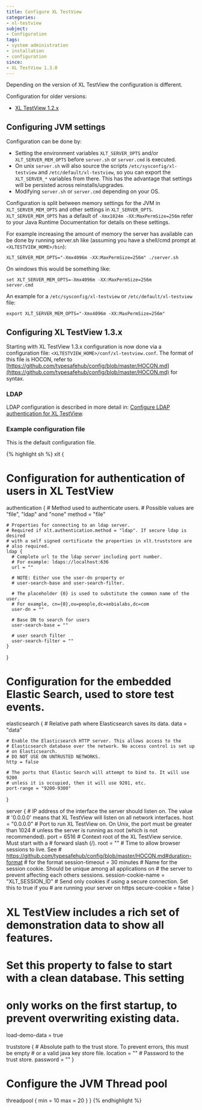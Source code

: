 ```yaml
---
title: Configure XL TestView
categories:
- xl-testview
subject:
- Configuration
tags:
- system administration
- installation
- configuration
since:
- XL TestView 1.3.0
---
```


Depending on the version of XL TestView the configuration is different.

Configuration for older versions:

* [XL TestView 1.2.x](/xl-testview/1.2.x/configuration.html)

## Configuring JVM settings

Configuration can be done by:

* Setting the environment variables `XLT_SERVER_OPTS` and/or `XLT_SERVER_MEM_OPTS` before `server.sh` or `server.cmd` is executed.
* On unix `server.sh` will also source the scripts `/etc/sysconfig/xl-testview` and `/etc/default/xl-testview`, so you can export the `XLT_SERVER_*` variables from there. This has the advantage that settings will be persisted across reinstalls/upgrades.
* Modifying `server.sh` or `server.cmd` depending on your OS.

Configuration is split between memory settings for the JVM in `XLT_SERVER_MEM_OPTS` and other settings in `XLT_SERVER_OPTS`. `XLT_SERVER_MEM_OPTS` has a default of `-Xmx1024m -XX:MaxPermSize=256m` refer to your Java Runtime Documentation for details on these settings.

For example increasing the amount of memory the server has available can be done by running server.sh like (assuming you have a shell/cmd prompt at `<XLTESTVIEW_HOME>/bin`):

    XLT_SERVER_MEM_OPTS="-Xmx4096m -XX:MaxPermSize=256m" ./server.sh

On windows this would be something like:

    set XLT_SERVER_MEM_OPTS=-Xmx4096m -XX:MaxPermSize=256m
    server.cmd

An example for a `/etc/sysconfig/xl-testview` or `/etc/default/xl-testview` file:

    export XLT_SERVER_MEM_OPTS="-Xmx4096m -XX:MaxPermSize=256m"

## Configuring XL TestView 1.3.x

Starting with XL TestView 1.3.x configuration is now done via a configuration file: `<XLTESTVIEW_HOME>/conf/xl-testview.conf`. The format of this file is HOCON, refer to [https://github.com/typesafehub/config/blob/master/HOCON.md](https://github.com/typesafehub/config/blob/master/HOCON.md) for syntax.

### LDAP

LDAP configuration is described in more detail in: [Configure LDAP authentication for XL TestView](/xl-testview/how-to/configure-ldap.html).

### Example configuration file

This is the default configuration file.

{% highlight sh %}
xlt {
  # Configuration for authentication of users in XL TestView
  authentication {
    # Method used to authenticate users.
    # Possible values are "file", "ldap" and "none"
    method = "file"

    # Properties for connecting to an ldap server.
    # Required if xlt.authentication.method = "ldap". If secure ldap is desired
    # with a self signed certificate the properties in xlt.truststore are
    # also required.
    ldap {
      # Complete url to the ldap server including port number.
      # For example: ldaps://localhost:636
      url = ""

      # NOTE: Either use the user-dn property or
      # user-search-base and user-search-filter.

      # The placeholder {0} is used to substitute the common name of the user.
      # For example, cn={0},ou=people,dc=xebialabs,dc=com
      user-dn = ""

      # Base DN to search for users
      user-search-base = ""

      # user search filter
      user-search-filter = ""
    }
  }

  # Configuration for the embedded Elastic Search, used to store test events.
  elasticsearch {
    # Relative path where Elasticsearch saves its data.
    data = "data"

    # Enable the Elasticsearch HTTP server. This allows access to the
    # Elasticsearch database over the network. No access control is set up
    # on Elasticsearch.
    # DO NOT USE ON UNTRUSTED NETWORKS.
    http = false

    # The ports that Elastic Search will attempt to bind to. It will use 9200
    # unless it is occupied, then it will use 9201, etc.
    port-range = "9200-9300"
  }

  server {
    # IP address of the interface the server should listen on. The value
    # '0.0.0.0' means that XL TestView will listen on all network interfaces.
    host = "0.0.0.0"
    # Port to run XL TestView on. On Unix, the port must be greater than 1024
    # unless the server is running as root (which is not recommended).
    port = 6516
    # Context root of the XL TestView service. Must start with a
    # forward slash (/).
    root = ""
    # Time to allow browser sessions to live. See
    # https://github.com/typesafehub/config/blob/master/HOCON.md#duration-format
    # for the format
    session-timeout = 30 minutes
    # Name for the session cookie. Should be unique among all applications on
    # the server to prevent affecting each others sessions.
    session-cookie-name = "XLT_SESSION_ID"
    # Send only cookies if using a secure connection. Set this to true if you
    # are running your server on https
    secure-cookie = false
  }

  # XL TestView includes a rich set of demonstration data to show all features.
  # Set this property to false to start with a clean database. This setting
  # only works on the first startup, to prevent overwriting existing data.
  load-demo-data = true

  truststore {
    # Absolute path to the trust store. To prevent errors, this must be empty
    # or a valid java key store file.
    location = ""
    # Password to the trust store.
    password = ""
  }

  # Configure the JVM Thread pool
  threadpool {
    min = 10
    max = 20
  }
}
{% endhighlight %}
